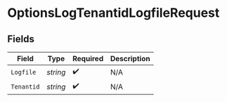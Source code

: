 # OptionsLogTenantidLogfileRequest


## Fields

| Field              | Type               | Required           | Description        |
| ------------------ | ------------------ | ------------------ | ------------------ |
| `Logfile`          | *string*           | :heavy_check_mark: | N/A                |
| `Tenantid`         | *string*           | :heavy_check_mark: | N/A                |